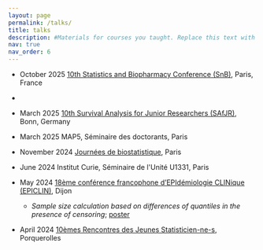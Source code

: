 ```yaml
---
layout: page
permalink: /talks/
title: talks
description: #Materials for courses you taught. Replace this text with your description.
nav: true
nav_order: 6
---
```

- October 2025 [10th Statistics and Biopharmacy Conference (SnB)](https://snb2025.sciencesconf.org/?lang=en), Paris, France
- 
- March 2025 [10th Survival Analysis for Junior Researchers (SAfJR)](https://safjr2025.uni-bonn.de/), Bonn, Germany

- March 2025 MAP5, Séminaire des doctorants, Paris

- November 2024 [Journées de biostatistique](https://jdb2024.sciencesconf.org/), Paris

- June 2024 Institut Curie, Séminaire de l'Unité U1331, Paris

- May 2024 [18ème conférence francophone d’EPIdémiologie CLINique (EPICLIN)](https://epiclin2024.congres-scientifique.com/registration/), Dijon
  - *Sample size calculation based on differences of quantiles in the presence of censoring*;
  [poster](https://beafarah.github.io/assets/pdf/Poster_EPICLIN.pdf)

- April 2024 [10èmes Rencontres des Jeunes Statisticien-ne-s](https://rjs2024.sciencesconf.org/?lang=fr), Porquerolles

  

